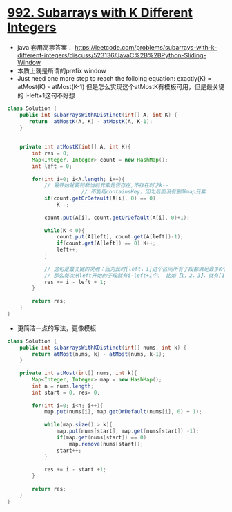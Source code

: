# [992. Subarrays with K Different Integers](https://leetcode.com/problems/subarrays-with-k-different-integers/)

* java 套用高票答案： https://leetcode.com/problems/subarrays-with-k-different-integers/discuss/523136/JavaC%2B%2BPython-Sliding-Window
* 本质上就是所谓的prefix window
* Just need one more step to reach the folloing equation:
exactly(K) = atMost(K) - atMost(K-1)
但是怎么实现这个atMostK有模板可用，但是最关键的 i-left+1这句不好想

```java
class Solution {
    public int subarraysWithKDistinct(int[] A, int K) {
       return  atMostK(A, K) - atMostK(A, K-1);
    }
    
    
    private int atMostK(int[] A, int K){
        int res = 0;
        Map<Integer, Integer> count = new HashMap();
        int left = 0;
        
        for(int i=0; i<A.length; i++){
            // 最开始就要判断当前元素是否存在,不存在时才k--
						// 不能用containsKey，因为后面没有删除map元素
            if(count.getOrDefault(A[i], 0) == 0)
                K--;
            
            count.put(A[i], count.getOrDefault(A[i], 0)+1);
            
            while(K < 0){
                count.put(A[left], count.get(A[left])-1);
                if(count.get(A[left]) == 0) K++;
                left++;
            }
            
            // 这句是最关键的灵魂：因为此时[left，i]这个区间所有子段都满足最多K个不同元素的要求
            // 那么每次从left开始的子段就有i-left+1个， 比如【1，2，3】，就有[1],[1,2],[1,2,3]
            res += i - left + 1;
        }
        
        return res;
    }
}

```

* 更简洁一点的写法，更像模板

```java
class Solution {
    public int subarraysWithKDistinct(int[] nums, int k) {
        return atMost(nums, k) - atMost(nums, k-1);
    }
    
    private int atMost(int[] nums, int k){
        Map<Integer, Integer> map = new HashMap();
        int n = nums.length;
        int start = 0, res= 0;
        
        for(int i=0; i<n; i++){
            map.put(nums[i], map.getOrDefault(nums[i], 0) + 1);
            
            while(map.size() > k){
                map.put(nums[start], map.get(nums[start]) -1);
                if(map.get(nums[start]) == 0)
                    map.remove(nums[start]);
                start++;
            }
            
            res += i - start +1;
        }
        
        return res;
    }
}

```
